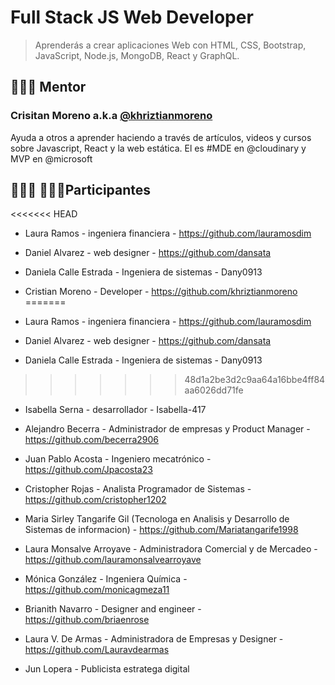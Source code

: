 # Full Stack JS Web Developer
> Aprenderás a crear aplicaciones Web con HTML, CSS, Bootstrap, JavaScript, Node.js, MongoDB, React y GraphQL.

## 👨🏼‍🏫 Mentor

### Crisitan Moreno a.k.a [@khriztianmoreno](https://twitter.com/khriztianmoreno)

Ayuda a otros a aprender haciendo a través de artículos, videos y cursos sobre Javascript, React y la web estática. El es #MDE en @cloudinary y MVP en @microsoft

## 👩🏻‍💻 👨🏼‍💻Participantes

<<<<<<< HEAD
- Laura Ramos - ingeniera financiera - https://github.com/lauramosdim
- Daniel Alvarez - web designer - https://github.com/dansata
- Daniela Calle Estrada - Ingeniera de sistemas - Dany0913
- Cristian Moreno - Developer - https://github.com/khriztianmoreno
=======

- Laura Ramos - ingeniera financiera - https://github.com/lauramosdim
- Daniel Alvarez - web designer - https://github.com/dansata
- Daniela Calle Estrada - Ingeniera de sistemas - Dany0913
>>>>>>> 48d1a2be3d2c9aa64a16bbe4ff84aa6026dd71fe
- Isabella Serna - desarrollador - Isabella-417
- Alejandro Becerra - Administrador de empresas y Product Manager - https://github.com/becerra2906
- Juan Pablo Acosta - Ingeniero mecatrónico -https://github.com/Jpacosta23
- Cristopher Rojas - Analista Programador de Sistemas - https://github.com/cristopher1202

- Maria Sirley Tangarife Gil (Tecnologa en Analisis y Desarrollo de Sistemas de informacion) - https://github.com/Mariatangarife1998
- Laura Monsalve Arroyave - Administradora Comercial y de Mercadeo - https://github.com/lauramonsalvearroyave
- Mónica González - Ingeniera Química - https://github.com/monicagmeza11
- Brianith Navarro - Designer and engineer - https://github.com/briaenrose
- Laura V. De Armas - Administradora de Empresas y Designer - https://github.com/Lauravdearmas
- Jun Lopera - Publicista estratega digital